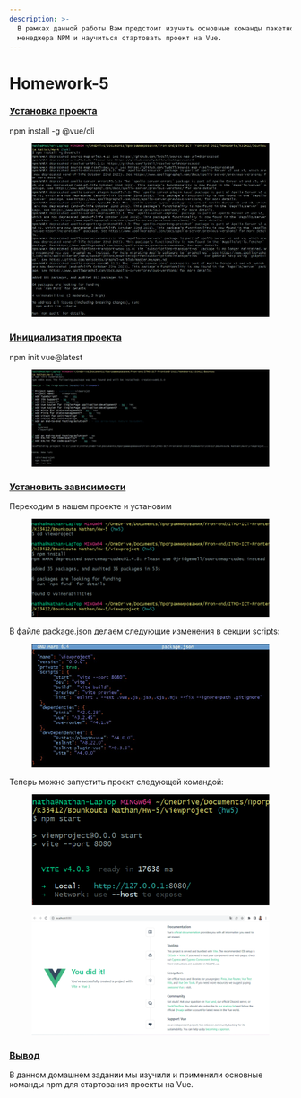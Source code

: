 ```yaml
---
description: >-
  В рамках данной работы Вам предстоит изучить основные команды пакетного
  менеджера NPM и научиться стартовать проект на Vue.
---
```


# Homework-5

### [Установка проекта](homework-5.md#ustanovka-proekta)

npm install -g @vue/cli

<figure><img src="../.gitbook/assets/image (5) (1) (1).png" alt=""><figcaption></figcaption></figure>

### [Инициализатия проекта](homework-5.md#inicializatiya-proekta)

npm init vue@latest

<figure><img src="../.gitbook/assets/image (4) (1) (1).png" alt=""><figcaption></figcaption></figure>

### [Установить зависимости](homework-5.md#ustanovit-zavisimosti)

Переходим в нашем проекте и установим

<figure><img src="../.gitbook/assets/image (6) (1).png" alt=""><figcaption></figcaption></figure>

В файле package.json делаем следующие изменения в секции scripts:

<figure><img src="../.gitbook/assets/image (2) (1).png" alt=""><figcaption></figcaption></figure>

Теперь можно запустить проект следующей командой:

<figure><img src="../.gitbook/assets/image (1) (1) (1).png" alt=""><figcaption></figcaption></figure>

<figure><img src="../.gitbook/assets/image (12).png" alt=""><figcaption></figcaption></figure>

### [Вывод](homework-5.md#vyvod)

В данном домашнем задании мы изучили и применили основные команды npm для стартования проекты на Vue.
